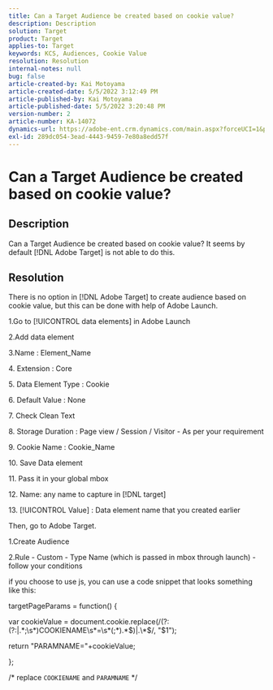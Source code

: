 ```yaml
---
title: Can a Target Audience be created based on cookie value?
description: Description
solution: Target
product: Target
applies-to: Target
keywords: KCS, Audiences, Cookie Value
resolution: Resolution
internal-notes: null
bug: false
article-created-by: Kai Motoyama
article-created-date: 5/5/2022 3:12:49 PM
article-published-by: Kai Motoyama
article-published-date: 5/5/2022 3:20:48 PM
version-number: 2
article-number: KA-14072
dynamics-url: https://adobe-ent.crm.dynamics.com/main.aspx?forceUCI=1&pagetype=entityrecord&etn=knowledgearticle&id=8275a2d0-85cc-ec11-a7b5-6045bd00d995
exl-id: 289dc054-3ead-4443-9459-7e80a8edd57f
---
```

# Can a Target Audience be created based on cookie value?

## Description


Can a Target Audience be created based on cookie value? It seems by default [!DNL Adobe Target] is not able to do this.


## Resolution


There is no option in [!DNL Adobe Target] to create audience based on cookie value, but this can be done with help of Adobe Launch.

1.Go to [!UICONTROL data elements] in Adobe Launch

2.Add data element

3.Name : Element_Name

&#x200B;4. Extension : Core

&#x200B;5. Data Element Type : Cookie

&#x200B;6. Default Value : None

&#x200B;7. Check Clean Text

&#x200B;8. Storage Duration : Page view / Session / Visitor - As per your requirement

&#x200B;9. Cookie Name : Cookie_Name

&#x200B;10. Save Data element

&#x200B;11. Pass it in your global mbox

&#x200B;12. Name: any name to capture in [!DNL target]

&#x200B;13. [!UICONTROL Value] : Data element name that you created earlier



Then, go to Adobe Target.

1.Create Audience

2.Rule - Custom - Type Name (which is passed in mbox through launch) - follow your conditions



if you choose to use js, you can use a code snippet that looks something like this:

targetPageParams = function() &lbrace;

var cookieValue = document.cookie.replace(/(?:(?:|.\*;\s\*)COOKIENAME\s\*\=\s\*(;\*).\*$)|.\*$/, "$1");



return "PARAMNAME="+cookieValue;



&rbrace;;

/\* replace `COOKIENAME` and `PARAMNAME` \*/

